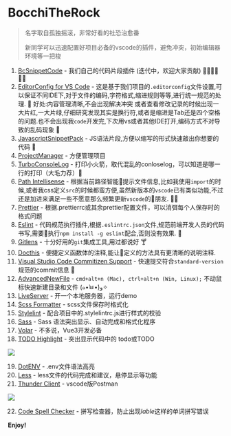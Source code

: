 # BocchiTheRock

> 名字取自孤独摇滚，非常好看的社恐治愈番
>
> 新同学可以迅速配置好项目必备的vscode的插件，避免冲突，初始编辑器环境等一把梭

1. [BcSnippetCode](https://marketplace.visualstudio.com/items?itemName=jianmofeng.bc-snippet-code)  - 我们自己的代码片段插件 (迭代中，欢迎大家贡献) 👏🏻👏🏻👏🏻
1. [EditorConfig for VS Code](https://marketplace.visualstudio.com/items?itemName=EditorConfig.EditorConfig) - 这是基于我们项目的`.editorconfig`文件设置,可以保证不同IDE下,对于文件的编码,字符格式,缩进规则等等,进行统一规范的处理. 🔖 好处:内容管理清晰,不会出现解决冲突 或者查看修改记录的时候出现一大片红,一大片绿,仔细研究发现其实是换行符,或者是缩进是Tab还是四个空格的问题.也不会出现我`code`开发完,下次用vs或者其他IDE打开,编码方式不对导致的乱码现象 🎯
2. [JavascriptSnippetPack](https://marketplace.visualstudio.com/items?itemName=akamud.vscode-javascript-snippet-pack)  - JS语法片段,方便以缩写的形式快速敲出你想要的代码 🚀
3. [ProjectManager](https://marketplace.visualstudio.com/items?itemName=alefragnani.project-manager)  - 方便管理项目
4. [TurboConsoleLog](https://marketplace.visualstudio.com/items?itemName=ChakrounAnas.turbo-console-log)  - 打印小火箭，取代混乱的conloselog，可以知道是哪一行的打印（大毛力荐）🚀
5. [Path Intellisense](https://marketplace.visualstudio.com/items?itemName=christian-kohler.path-intellisense)  -  根据当前路径智能提示文件信息,比如我使用`import`的时候,或者我css定义`src`的时候都蛮方便,虽然新版本的`vscode`已有类似功能,不过还是加进来满足一些不愿意那么频繁更新`vscode`的朋友. 🚴🏻
6. [Prettier](https://marketplace.visualstudio.com/items?itemName=esbenp.prettier-vscode)  - 根据.prettierrc或其余prettier配置文件，可以消弭每个人保存时的格式问题
8. [Eslint](https://marketplace.visualstudio.com/items?itemName=dbaeumer.vscode-eslint) - 代码规范执行插件,根据`.eslintrc.json`文件,规范前端开发人员的代码书写,需要执行`npm install -g eslint`配合,否则没有效果. 🍵
9. [Gitlens](https://marketplace.visualstudio.com/items?itemName=eamodio.gitlens) - 十分好用的`git`集成工具,用过都说好 🍸
10. [Docthis](https://marketplace.visualstudio.com/items?itemName=joelday.docthis) - 便捷定义函数体的注释,能让定义的方法具有更清晰的说明注释.
11. [Visual Studio Code Commitizen Support](https://marketplace.visualstudio.com/items?itemName=KnisterPeter.vscode-commitizen) - 快速提交符合`standard-version`规范的commit信息 🍻
12. [AdvancedNewFile](https://marketplace.visualstudio.com/items?itemName=patbenatar.advanced-new-file)  - `cmd+alt+n (Mac), ctrl+alt+n (Win, Linux);` 不动鼠标快速新建目录和文件 (๑•̀ㅂ•́)و✧
12. [LiveServer](https://marketplace.visualstudio.com/items?itemName=ritwickdey.LiveServer)  - 开一个本地服务器，运行demo
12. [Scss Formatter](https://marketplace.visualstudio.com/items?itemName=sibiraj-s.vscode-scss-formatter)  - scss文件保存时格式化
12. [Stylelint](https://marketplace.visualstudio.com/items?itemName=stylelint.vscode-stylelint) -  配合项目中的.stylelintrc.js进行样式的校验
12. [Sass](https://marketplace.visualstudio.com/items?itemName=Syler.sass-indented)  - Sass 语法突出显示、自动完成和格式化程序
12. [Volar](https://marketplace.visualstudio.com/items?itemName=Vue.volar)  - 不多说，Vue3开发必备
12. [TODO Highlight](https://marketplace.visualstudio.com/items?itemName=wayou.vscode-todo-highlight)  - 突出显示代码中的 todo或TODO

![](https://raw.githubusercontent.com/wayou/vscode-todo-highlight/master/assets/material-night.png)

19. [DotENV](https://marketplace.visualstudio.com/items?itemName=mikestead.dotenv)  - .env文件语法高亮
20. [Less](https://marketplace.visualstudio.com/items?itemName=mrmlnc.vscode-less)  - less文件的代码完成和建议，悬停显示等功能
21. [Thunder Client](https://marketplace.visualstudio.com/items?itemName=rangav.vscode-thunder-client)  - vscode版Postman

![](https://raw.githubusercontent.com/rangav/thunder-client-support/master/images/thunder-client-v2.png)

22. [Code Spell Checker](https://marketplace.visualstudio.com/items?itemName=streetsidesoftware.code-spell-checker)  - 拼写检查器，防止出现*lable*这样的单词拼写错误

**Enjoy!**

